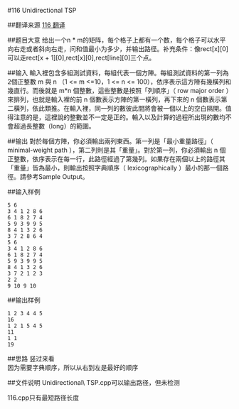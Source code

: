 #116 Unidirectional TSP

##翻译来源
[116 翻译](http://luckycat.kshs.kh.edu.tw/homework/q116.htm)

##题目大意
给出一个n * m的矩阵，每个格子上都有一个数，每个格子可以水平向右走或者斜向右走，问和值最小为多少，并输出路径。补充条件：像rect\[x\]\[0\]可以走rect\[x + 1\]\[0],rect\[x\]\[0\],rect\[line\]\[0\]三个点。

##输入
輸入裡包含多組測試資料，每組代表一個方陣。每組測試資料的第一列為2個正整數 m 與 n （1 <= m <=10，1 <= n <= 100），依序表示這方陣有幾橫列和幾直行。而後就是 m*n 個整數，這些整數是按照「列順序」（ row major order ）來排列，也就是輸入裡的前 n 個數表示方陣的第一橫列，再下來的 n 個數表示第二橫列，依此類推。在輸入裡，同一列的數彼此間將會被一個以上的空白隔開。值得注意的是，這裡說的整數並不一定是正的。輸入以及計算的過程所出現的數均不會超過長整數（long）的範圍。

##输出
對於每個方陣，你必須輸出兩列東西。第一列是「最小重量路徑」（ minimal-weight path ），第二列則是其「重量」。對於第一列，你必須輸出 n 個正整數，依序表示在每一行，此路徑經過了第幾列。如果存在兩個以上的路徑其「重量」皆為最小，則輸出按照字典順序（ lexicographically ）最小的那一個路徑。請參考Sample Output。

##输入样例
```
5 6
3 4 1 2 8 6
6 1 8 2 7 4
5 9 3 9 9 5
8 4 1 3 2 6
3 7 2 8 6 4
5 6
3 4 1 2 8 6
6 1 8 2 7 4
5 9 3 9 9 5
8 4 1 3 2 6
3 7 2 1 2 3
2 2
9 10 9 10
```

##输出样例
```
1 2 3 4 4 5
16
1 2 1 5 4 5
11
1 1
19
```

##思路
竖过来看<br>
因为需要字典顺序，所以从右到左是最好的顺序

##文件说明
Unidirectional\ TSP.cpp可以输出路径，但未检测

116.cpp只有最短路径长度
